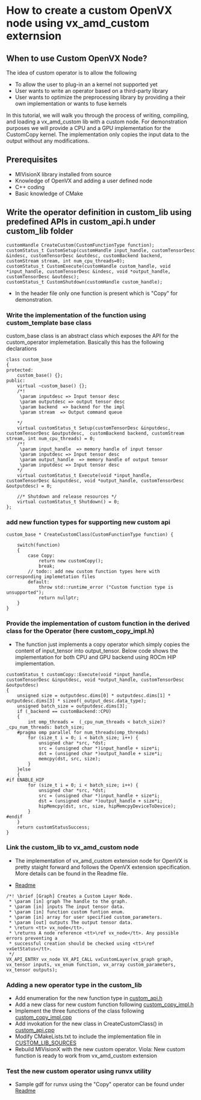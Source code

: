 # How to create a custom OpenVX node using vx_amd_custom externsion

## When to use Custom OpenVX Node?

The idea of custom operator is to allow the following
* To allow the user to plug-in an a kernel not supported yet
*	User wants to write an operator based on a third-party library
*	User wants to optimize the preprocessing library by providing a their own implementation or wants to fuse kernels

In this tutorial, we will walk you through the process of writing, compiling, and loading a vx_amd_custom lib with a custom node. For demonstration purposes we will provide a CPU and a GPU implementation for the CustomCopy kernel. The implementation only copies the input data to the output without any modifications.

## Prerequisites
* MIVisionX library installed from source
* Knowledge of OpenVX and adding a user defined node
* C++ coding
* Basic knowledge of CMake

## Write the operator definition in custom_lib using predefined APIs in custom_api.h under custom_lib folder
``` 
customHandle CreateCustom(CustomFunctionType function);
customStatus_t CustomSetup(customHandle input_handle, customTensorDesc &indesc, customTensorDesc &outdesc, customBackend backend, customStream stream, int num_cpu_threads=0);
customStatus_t CustomExecute(customHandle custom_handle, void *input_handle, customTensorDesc &indesc, void *output_handle, customTensorDesc &outdesc);
customStatus_t CustomShutdown(customHandle custom_handle);

``` 

* In the header file only one function is present which is "Copy" for demonstration.

### Write the implementation of the function using custom_template base class 
custom_base class is an abstract class which exposes the API for the custom_operator implemetation. Basically this has the following declarations

``` 
class custom_base
{
protected:  
    custom_base() {};
public:
    virtual ~custom_base() {};
    /*!
     \param inputdesc => Input tensor desc
     \param outputdesc => output tensor desc
     \param backend  => backend for the impl
     \param stream  => Output command queue

    */
    virtual customStatus_t Setup(customTensorDesc &inputdesc, customTensorDesc &outputdesc,  customBackend backend, customStream stream, int num_cpu_threads) = 0;
    /*!
     \param input_handle  => memory handle of input tensor
     \param inputdesc => Input tensor desc
     \param output_handle  => memory handle of output tensor
     \param inputdesc => Input tensor desc
    */
    virtual customStatus_t Execute(void *input_handle, customTensorDesc &inputdesc, void *output_handle, customTensorDesc &outputdesc) = 0;
     
    //* Shutdown and release resources */
    virtual customStatus_t Shutdown() = 0;
};

``` 
### add new function types for supporting new custom api
``` 
custom_base * CreateCustomClass(CustomFunctionType function) {

    switch(function)
    {
        case Copy:
            return new customCopy();
            break;
        // todo:: add new custom function types here with corresponding implemetation files
        default:
            throw std::runtime_error ("Custom function type is unsupported");
            return nullptr;
    }
}

``` 
### Provide the implementation of custom function in the derived class for the Operator (here custom_copy_impl.h)
* The function just implements a copy operator which simply copies the content of input_tensor into output_tensor. Below code shows the implementation for both CPU and GPU backend using ROCm HIP implementation.
``` 
customStatus_t customCopy::Execute(void *input_handle, customTensorDesc &inputdesc, void *output_handle, customTensorDesc &outputdesc)
{
    unsigned size = outputdesc.dims[0] * outputdesc.dims[1] * outputdesc.dims[3] * sizeof(_output_desc.data_type);
    unsigned batch_size = outputdesc.dims[3];
    if (_backend == customBackend::CPU)
    {
        int omp_threads =  (_cpu_num_threads < batch_size)?  _cpu_num_threads: batch_size;
    #pragma omp parallel for num_threads(omp_threads)
        for (size_t i = 0; i < batch_size; i++) {
            unsigned char *src, *dst;
            src = (unsigned char *)input_handle + size*i;
            dst = (unsigned char *)output_handle + size*i;
            memcpy(dst, src, size);
        }
    }else
    {
#if ENABLE_HIP
        for (size_t i = 0; i < batch_size; i++) {
            unsigned char *src, *dst;
            src = (unsigned char *)input_handle + size*i;
            dst = (unsigned char *)output_handle + size*i;
            hipMemcpy(dst, src, size, hipMemcpyDeviceToDevice);
        }
#endif
    }
    return customStatusSuccess;
}
``` 

### Link the custom_lib to vx_amd_custom node

* The implementation of vx_amd_custom extension node for OpenVX is pretty staight forward and follows the OpenVX extension specification. More details can be found in the Readme file.
 - [Readme](./README.md)
 
``` 
/*! \brief [Graph] Creates a Custom Layer Node.
 * \param [in] graph The handle to the graph.
 * \param [in] inputs The input tensor data.
 * \param [in] function custom funtion enum.
 * \param [in] array for user specified custom_parameters.
 * \param [out] outputs The output tensor data.
 * \return <tt> vx_node</tt>.
 * \returns A node reference <tt>\ref vx_node</tt>. Any possible errors preventing a
 * successful creation should be checked using <tt>\ref vxGetStatus</tt>.
 */
VX_API_ENTRY vx_node VX_API_CALL vxCustomLayer(vx_graph graph, vx_tensor inputs, vx_enum function, vx_array custom_parameters, vx_tensor outputs);

``` 
### Adding a new operator type in the custom_lib
* Add enumeration for the new function type in [custom_api.h](./custom_lib/custom_api.h)
* Add a new class for new custom function following [custom_copy_impl.h](./custom_lib/custom_copy_impl.h)
* Implement the three functions of the class following [custom_copy_impl.cpp](./custom_lib/custom_copy_impl.cpp)
* Add invokation for the new class in CreateCustomClass() in [custom_api.cpp](./custom_lib/custom_api.cpp)
* Modify CMakeLists.txt to include the implementation file in [CUSTOM_LIB_SOURCES](./custom_lib/CMakeLists.txt)
* Rebuild MIVisionX with the new custom operator. Viola: New custom function is ready to work from vx_amd_custom extension

### Test the new custom operator using runvx utility
* Sample gdf for runvx using the "Copy" operator can be found under [Readme](./README.md)

